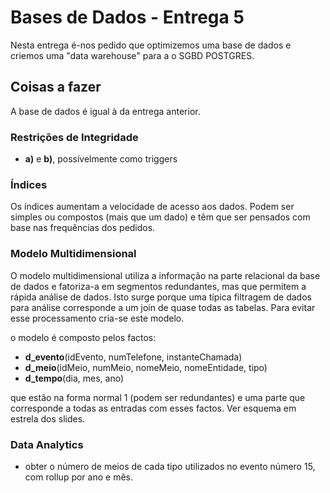 # Bases de Dados - Entrega 5

Nesta entrega é-nos pedido que optimizemos uma base de dados e criemos uma "data warehouse" para a o SGBD POSTGRES.



## Coisas  a fazer

A base de dados é igual à da entrega anterior.

### Restrições de Integridade

* **a)** e **b)**, possívelmente como triggers

### Índices

Os índices aumentam a velocidade de acesso aos dados. Podem ser simples ou compostos (mais que um dado) e têm que ser pensados com base nas frequências dos pedidos.

### Modelo Multidimensional

O modelo multidimensional utiliza a informação na parte relacional da base de dados e fatoriza-a em segmentos redundantes, mas que permitem a rápida análise de dados. Isto surge porque uma típica filtragem de dados para análise corresponde a um join de quase todas as tabelas. Para evitar esse processamento cria-se este modelo.

o modelo é composto pelos factos:

* **d_evento**(idEvento, numTelefone, instanteChamada)
* **d_meio**(idMeio, numMeio, nomeMeio, nomeEntidade, tipo)
* **d_tempo**(dia, mes, ano)

que estão na forma normal 1 (podem ser redundantes) e uma parte que corresponde a todas as entradas com esses factos. Ver esquema em estrela dos slides.



### Data Analytics

* obter o número de meios de cada tipo utilizados no evento número 15, com
  rollup por ano e mês.